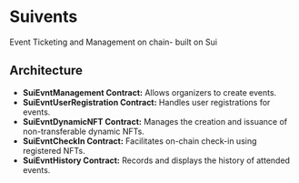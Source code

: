 # Suivents
Event Ticketing and Management on chain- built on Sui

## Architecture
 - **SuiEvntManagement Contract:** Allows organizers to create events.
 - **SuiEvntUserRegistration Contract:** Handles user registrations for events.
 - **SuiEvntDynamicNFT Contract:** Manages the creation and issuance of non-transferable dynamic NFTs.
 - **SuiEvntCheckIn Contract:** Facilitates on-chain check-in using registered NFTs.
 - **SuiEvntHistory Contract:** Records and displays the history of attended events.
